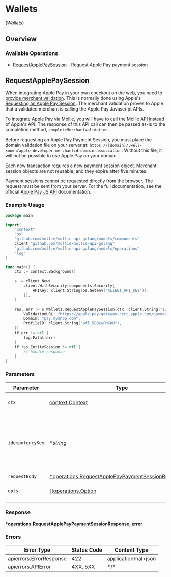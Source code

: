 # Wallets
(*Wallets*)

## Overview

### Available Operations

* [RequestApplePaySession](#requestapplepaysession) - Request Apple Pay payment session

## RequestApplePaySession

When integrating Apple Pay in your own checkout on the web, you need to
[provide merchant validation](https://developer.apple.com/documentation/apple_pay_on_the_web/apple_pay_js_api/providing_merchant_validation).
This is normally done using Apple's
[Requesting an Apple Pay Session](https://developer.apple.com/documentation/apple_pay_on_the_web/apple_pay_js_api/requesting_an_apple_pay_payment_session).
The merchant validation proves to Apple that a validated merchant is calling the Apple Pay Javascript APIs.

To integrate Apple Pay via Mollie, you will have to call the Mollie API instead of Apple's API. The response of this
API call can then be passed as-is to the completion method, `completeMerchantValidation`.

Before requesting an Apple Pay Payment Session, you must place the domain validation file on your server at:
`https://[domain]/.well-known/apple-developer-merchantid-domain-association`. Without this file, it will not be
possible to use Apple Pay on your domain.

Each new transaction requires a new payment session object. Merchant session objects are not reusable, and they
expire after five minutes.

Payment sessions cannot be requested directly from the browser. The request must be sent from your server. For the
full documentation, see the official
[Apple Pay JS API](https://developer.apple.com/documentation/apple_pay_on_the_web/apple_pay_js_api) documentation.

### Example Usage

<!-- UsageSnippet language="go" operationID="request-apple-pay-payment-session" method="post" path="/wallets/applepay/sessions" -->
```go
package main

import(
	"context"
	"os"
	"github.com/mollie/mollie-api-golang/models/components"
	client "github.com/mollie/mollie-api-golang"
	"github.com/mollie/mollie-api-golang/models/operations"
	"log"
)

func main() {
    ctx := context.Background()

    s := client.New(
        client.WithSecurity(components.Security{
            APIKey: client.String(os.Getenv("CLIENT_API_KEY")),
        }),
    )

    res, err := s.Wallets.RequestApplePaySession(ctx, client.String("123e4567-e89b-12d3-a456-426"), &operations.RequestApplePayPaymentSessionRequestBody{
        ValidationURL: "https://apple-pay-gateway-cert.apple.com/paymentservices/paymentSession",
        Domain: "pay.myshop.com",
        ProfileID: client.String("pfl_5B8cwPMGnU"),
    })
    if err != nil {
        log.Fatal(err)
    }
    if res.EntitySession != nil {
        // handle response
    }
}
```

### Parameters

| Parameter                                                                                                                   | Type                                                                                                                        | Required                                                                                                                    | Description                                                                                                                 | Example                                                                                                                     |
| --------------------------------------------------------------------------------------------------------------------------- | --------------------------------------------------------------------------------------------------------------------------- | --------------------------------------------------------------------------------------------------------------------------- | --------------------------------------------------------------------------------------------------------------------------- | --------------------------------------------------------------------------------------------------------------------------- |
| `ctx`                                                                                                                       | [context.Context](https://pkg.go.dev/context#Context)                                                                       | :heavy_check_mark:                                                                                                          | The context to use for the request.                                                                                         |                                                                                                                             |
| `idempotencyKey`                                                                                                            | **string*                                                                                                                   | :heavy_minus_sign:                                                                                                          | A unique key to ensure idempotent requests. This key should be a UUID v4 string.                                            | 123e4567-e89b-12d3-a456-426                                                                                                 |
| `requestBody`                                                                                                               | [*operations.RequestApplePayPaymentSessionRequestBody](../../models/operations/requestapplepaypaymentsessionrequestbody.md) | :heavy_minus_sign:                                                                                                          | N/A                                                                                                                         |                                                                                                                             |
| `opts`                                                                                                                      | [][operations.Option](../../models/operations/option.md)                                                                    | :heavy_minus_sign:                                                                                                          | The options for this request.                                                                                               |                                                                                                                             |

### Response

**[*operations.RequestApplePayPaymentSessionResponse](../../models/operations/requestapplepaypaymentsessionresponse.md), error**

### Errors

| Error Type              | Status Code             | Content Type            |
| ----------------------- | ----------------------- | ----------------------- |
| apierrors.ErrorResponse | 422                     | application/hal+json    |
| apierrors.APIError      | 4XX, 5XX                | \*/\*                   |